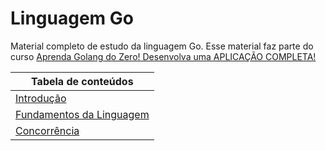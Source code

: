 # Linguagem Go

Material completo de estudo da linguagem Go. Esse material faz parte do curso [Aprenda Golang do Zero! Desenvolva uma APLICAÇÃO COMPLETA!
](https://www.udemy.com/course/aprenda-golang-do-zero-desenvolva-uma-aplicacao-completa/)

| Tabela de conteúdos                                    |
| ------------------------------------------------------ |
| [Introdução](./Conteúdos/INTRODUÇÃO.md)                |
| [Fundamentos da Linguagem](./Conteúdos/FUNDAMENTOS.md) |
| [Concorrência](./Conteúdos/CONCORRÊNCIA.md)            |
